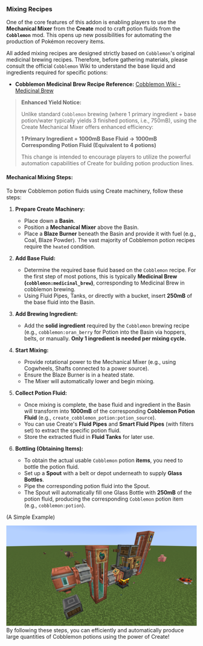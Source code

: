 ### Mixing Recipes

One of the core features of this addon is enabling players to use the **Mechanical Mixer** from the **Create** mod to craft potion fluids from the **`Cobblemon`** mod. This opens up new possibilities for automating the production of Pokémon recovery items.

All added mixing recipes are designed strictly based on `Cobblemon`'s original medicinal brewing recipes. Therefore, before gathering materials, please consult the official `Cobblemon` Wiki to understand the base liquid and ingredients required for specific potions:

*   **Cobblemon Medicinal Brew Recipe Reference:** [Cobblemon Wiki - Medicinal Brew](https://wiki.cobblemon.com/index.php/Medicinal_Brew)

> **Enhanced Yield Notice:**
>
> Unlike standard `Cobblemon` brewing (where 1 primary ingredient + base potion/water typically yields 3 finished potions, i.e., 750mB), using the Create Mechanical Mixer offers enhanced efficiency:
>
> **1 Primary Ingredient + 1000mB Base Fluid → 1000mB Corresponding Potion Fluid (Equivalent to 4 potions)**
>
> This change is intended to encourage players to utilize the powerful automation capabilities of Create for building potion production lines.

#### Mechanical Mixing Steps:

To brew Cobblemon potion fluids using Create machinery, follow these steps:

1.  **Prepare Create Machinery:**
    *   Place down a **Basin**.
    *   Position a **Mechanical Mixer** above the Basin.
    *   Place a **Blaze Burner** beneath the Basin and provide it with fuel (e.g., Coal, Blaze Powder). The vast majority of Cobblemon potion recipes require the `heated` condition.

2.  **Add Base Fluid:**
    *   Determine the required base fluid based on the `Cobblemon` recipe. For the first step of most potions, this is typically **Medicinal Brew (`cobblemon:medicinal_brew`)**, corresponding to Medicinal Brew in cobblemon brewing.
    *   Using Fluid Pipes, Tanks, or directly with a bucket, insert **250mB** of the base fluid into the Basin.

3.  **Add Brewing Ingredient:**
    *   Add the **solid ingredient** required by the `Cobblemon` brewing recipe (e.g., `cobblemon:oran_berry` for Potion into the Basin via hoppers, belts, or manually. **Only 1 ingredient is needed per mixing cycle.**

4.  **Start Mixing:**
    *   Provide rotational power to the Mechanical Mixer (e.g., using Cogwheels, Shafts connected to a power source).
    *   Ensure the Blaze Burner is in a heated state.
    *   The Mixer will automatically lower and begin mixing.

5.  **Collect Potion Fluid:**
    *   Once mixing is complete, the base fluid and ingredient in the Basin will transform into **1000mB** of the corresponding **Cobblemon Potion Fluid** (e.g., `create_cobblemon_potion:potion_source`).
    *   You can use Create's **Fluid Pipes** and **Smart Fluid Pipes** (with filters set) to extract the specific potion fluid.
    *   Store the extracted fluid in **Fluid Tanks** for later use.

6.  **Bottling (Obtaining Items):**
    *   To obtain the actual usable `Cobblemon` potion **items**, you need to bottle the potion fluid.
    *   Set up a **Spout** with a belt or depot underneath to supply **Glass Bottles**.
    *   Pipe the corresponding potion fluid into the Spout.
    *   The Spout will automatically fill one Glass Bottle with **250mB** of the potion fluid, producing the corresponding `Cobblemon` potion item (e.g., `cobblemon:potion`).

(A Simple Example)

![](../Pictures/SimpleExample.png)
By following these steps, you can efficiently and automatically produce large quantities of Cobblemon potions using the power of Create!

